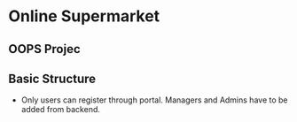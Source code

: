 # Online Supermarket
## OOPS Projec

## Basic Structure
- Only users can register through portal. Managers and Admins have to be added from backend.

